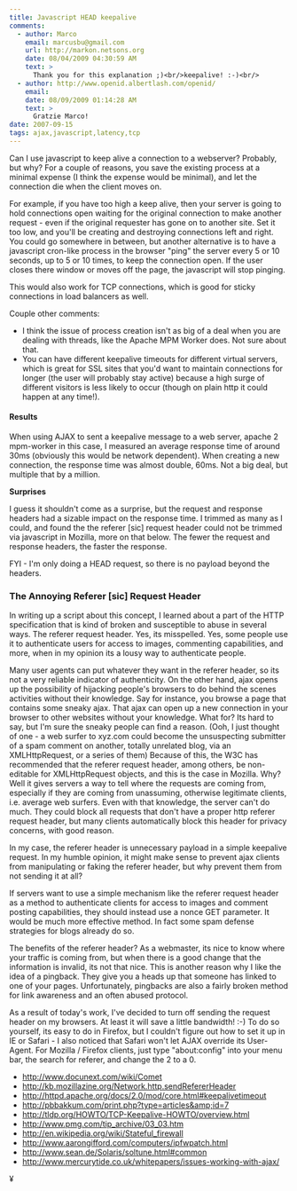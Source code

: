 ```yaml
---
title: Javascript HEAD keepalive
comments:
  - author: Marco
    email: marcusbu@gmail.com
    url: http://markon.netsons.org
    date: 08/04/2009 04:30:59 AM
    text: >
      Thank you for this explanation ;)<br/>keepalive! :-)<br/>
  - author: http://www.openid.albertlash.com/openid/
    email:
    date: 08/09/2009 01:14:28 AM
    text: >
      Gratzie Marco!
date: 2007-09-15
tags: ajax,javascript,latency,tcp
---
```

Can I use javascript to keep alive a connection to a webserver? Probably, but why? For a couple of reasons, you save the existing process at a minimal expense (I think the expense would be minimal), and let the connection die when the client moves on.

For example, if you have too high a keep alive, then your server is going to hold connections open waiting for the original connection to make another request - even if the original requester has gone on to another site. Set it too low, and you'll be creating and destroying connections left and right. You could go somewhere in between, but another alternative is to have a javascript cron-like process in the browser "ping" the server every 5 or 10 seconds, up to 5 or 10 times, to keep the connection open. If the user closes there window or moves off the page, the javascript will stop pinging.

This would also work for TCP connections, which is good for sticky connections in load balancers as well.

Couple other comments:

* I think the issue of process creation isn't as big of a deal when you are dealing with threads, like the Apache MPM Worker does. Not sure about that.
* You can have different keepalive timeouts for different virtual servers, which is great for SSL sites that you'd want to maintain connections for longer (the user will probably stay active) because a high surge of different visitors is less likely to occur (though on plain http it could happen at any time!).

#### Results

When using AJAX to sent a keepalive message to a web server, apache 2 mpm-worker in this case, I measured an average response time of around 30ms (obviously this would be network dependent). When creating a new connection, the response time was almost double, 60ms. Not a big deal, but multiple that by a million.

<b>Surprises</b>

I guess it shouldn't come as a surprise, but the request and response headers had a sizable impact on the response time. I trimmed as many as I could, and found the the referer [sic] request header could not be trimmed via javascript in Mozilla, more on that below. The fewer the request and response headers, the faster the response.

FYI - I'm only doing a HEAD request, so there is no payload beyond the headers.
<h3>The Annoying Referer [sic] Request Header</h3>

In writing up a script about this concept, I learned about a part of the HTTP specification that is kind of broken and susceptible to abuse in several ways. The referer request header. Yes, its misspelled. Yes, some people use it to authenticate users for access to images, commenting capabilities, and more, when in my opinion its a lousy way to authenticate people.

Many user agents can put whatever they want in the referer header, so its not a very reliable indicator of authenticity. On the other hand, ajax opens up the possibility of hijacking people's browsers to do behind the scenes activities without their knowledge. Say for instance, you browse a page that contains some sneaky ajax. That ajax can open up a new connection in your browser to other websites without your knowledge. What for? Its hard to say, but I'm sure the sneaky people can find a reason. (Ooh, I just thought of one - a web surfer to xyz.com could become the unsuspecting submitter of a spam comment on another, totally unrelated blog, via an XMLHttpRequest, or a series of them) Because of this, the W3C has recommended that the referer request header, among others, be non-editable for XMLHttpRequest objects, and this is the case in Mozilla. Why? Well it gives servers a way to tell where the requests are coming from, especially if they are coming from unassuming, otherwise legitimate clients, i.e. average web surfers. Even with that knowledge, the server can't do much. They could block all requests that don't have a proper http referer request header, but many clients automatically block this header for privacy concerns, with good reason.

In my case, the referer header is unnecessary payload in a simple keepalive request. In my humble opinion, it might make sense to prevent ajax clients from manipulating or faking the referer header, but why prevent them from not sending it at all?

If servers want to use a simple mechanism like the referer request header as a method to authenticate clients for access to images and comment posting capabilities, they should instead use a nonce GET parameter. It would be much more effective method. In fact some spam defense strategies for blogs already do so.

The benefits of the referer header? As a webmaster, its nice to know where your traffic is coming from, but when there is a good change that the information is invalid, its not that nice. This is another reason why I like the idea of a pingback. They give you a heads up that someone has linked to one of your pages. Unfortunately, pingbacks are also a fairly broken method for link awareness and an often abused protocol.

As a result of today's work, I've decided to turn off sending the request header on my browsers. At least it will save a little bandwidth! :-) To do so yourself, its easy to do in Firefox, but I couldn't figure out how to set it up in IE or Safari - I also noticed that Safari won't let AJAX override its User-Agent. For Mozilla / Firefox clients, just type "about:config" into your menu bar, the search for referer, and change the 2 to a 0.

* <http://www.docunext.com/wiki/Comet>
* <http://kb.mozillazine.org/Network.http.sendRefererHeader>
* <http://httpd.apache.org/docs/2.0/mod/core.html#keepalivetimeout>
* <http://pbbakkum.com/print.php?type=articles&amp;id=7>
* <http://tldp.org/HOWTO/TCP-Keepalive-HOWTO/overview.html>
* <http://www.pmg.com/tip_archive/03_03.htm>
* <http://en.wikipedia.org/wiki/Stateful_firewall>
* <http://www.aarongifford.com/computers/ipfwpatch.html>
* <http://www.sean.de/Solaris/soltune.html#common>
* <http://www.mercurytide.co.uk/whitepapers/issues-working-with-ajax/>

¥

